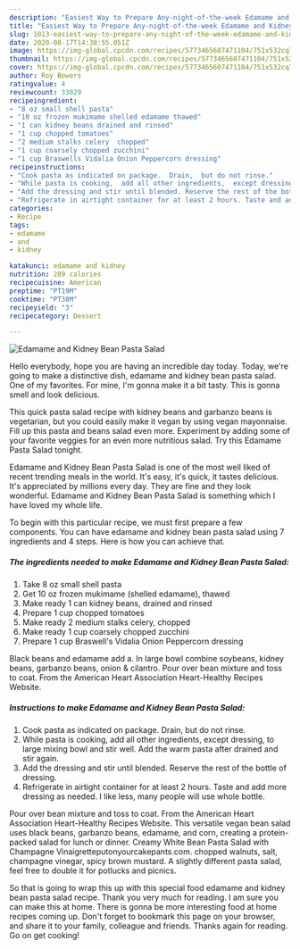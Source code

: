 ```yaml
---
description: "Easiest Way to Prepare Any-night-of-the-week Edamame and Kidney Bean Pasta Salad"
title: "Easiest Way to Prepare Any-night-of-the-week Edamame and Kidney Bean Pasta Salad"
slug: 1013-easiest-way-to-prepare-any-night-of-the-week-edamame-and-kidney-bean-pasta-salad
date: 2020-08-17T14:38:55.051Z
image: https://img-global.cpcdn.com/recipes/5773465607471104/751x532cq70/edamame-and-kidney-bean-pasta-salad-recipe-main-photo.jpg
thumbnail: https://img-global.cpcdn.com/recipes/5773465607471104/751x532cq70/edamame-and-kidney-bean-pasta-salad-recipe-main-photo.jpg
cover: https://img-global.cpcdn.com/recipes/5773465607471104/751x532cq70/edamame-and-kidney-bean-pasta-salad-recipe-main-photo.jpg
author: Roy Bowers
ratingvalue: 4
reviewcount: 33029
recipeingredient:
- "8 oz small shell pasta"
- "10 oz frozen mukimame shelled edamame thawed"
- "1 can kidney beans drained and rinsed"
- "1 cup chopped tomatoes"
- "2 medium stalks celery  chopped"
- "1 cup coarsely chopped zucchini"
- "1 cup Braswells Vidalia Onion Peppercorn dressing"
recipeinstructions:
- "Cook pasta as indicated on package.  Drain,  but do not rinse."
- "While pasta is cooking,  add all other ingredients,  except dressing, to large mixing bowl and stir well. Add the warm pasta after drained and stir again."
- "Add the dressing and stir until blended. Reserve the rest of the bottle of dressing."
- "Refrigerate in airtight container for at least 2 hours. Taste and add more dressing as needed. I like less,  many people will use whole bottle."
categories:
- Recipe
tags:
- edamame
- and
- kidney

katakunci: edamame and kidney 
nutrition: 289 calories
recipecuisine: American
preptime: "PT19M"
cooktime: "PT38M"
recipeyield: "3"
recipecategory: Dessert

---
```



![Edamame and Kidney Bean Pasta Salad](https://img-global.cpcdn.com/recipes/5773465607471104/751x532cq70/edamame-and-kidney-bean-pasta-salad-recipe-main-photo.jpg)

Hello everybody, hope you are having an incredible day today. Today, we're going to make a distinctive dish, edamame and kidney bean pasta salad. One of my favorites. For mine, I'm gonna make it a bit tasty. This is gonna smell and look delicious.

This quick pasta salad recipe with kidney beans and garbanzo beans is vegetarian, but you could easily make it vegan by using vegan mayonnaise. Fill up this pasta and beans salad even more. Experiment by adding some of your favorite veggies for an even more nutritious salad. Try this Edamame Pasta Salad tonight.

Edamame and Kidney Bean Pasta Salad is one of the most well liked of recent trending meals in the world. It's easy, it's quick, it tastes delicious. It's appreciated by millions every day. They are fine and they look wonderful. Edamame and Kidney Bean Pasta Salad is something which I have loved my whole life.


To begin with this particular recipe, we must first prepare a few components. You can have edamame and kidney bean pasta salad using 7 ingredients and 4 steps. Here is how you can achieve that.

<!--inarticleads1-->

##### The ingredients needed to make Edamame and Kidney Bean Pasta Salad:

1. Take 8 oz small shell pasta
1. Get 10 oz frozen mukimame (shelled edamame), thawed
1. Make ready 1 can kidney beans, drained and rinsed
1. Prepare 1 cup chopped tomatoes
1. Make ready 2 medium stalks celery,  chopped
1. Make ready 1 cup coarsely chopped zucchini
1. Prepare 1 cup Braswell&#39;s Vidalia Onion Peppercorn dressing


Black beans and edamame add a. In large bowl combine soybeans, kidney beans, garbanzo beans, onion &amp; cilantro. Pour over bean mixture and toss to coat. From the American Heart Association Heart-Healthy Recipes Website. 

<!--inarticleads2-->

##### Instructions to make Edamame and Kidney Bean Pasta Salad:

1. Cook pasta as indicated on package.  Drain,  but do not rinse.
1. While pasta is cooking,  add all other ingredients,  except dressing, to large mixing bowl and stir well. Add the warm pasta after drained and stir again.
1. Add the dressing and stir until blended. Reserve the rest of the bottle of dressing.
1. Refrigerate in airtight container for at least 2 hours. Taste and add more dressing as needed. I like less,  many people will use whole bottle.


Pour over bean mixture and toss to coat. From the American Heart Association Heart-Healthy Recipes Website. This versatile vegan bean salad uses black beans, garbanzo beans, edamame, and corn, creating a protein-packed salad for lunch or dinner. Creamy White Bean Pasta Salad with Champagne Vinaigretteputonyourcakepants.com. chopped walnuts, salt, champagne vinegar, spicy brown mustard. A slightly different pasta salad, feel free to double it for potlucks and picnics. 

So that is going to wrap this up with this special food edamame and kidney bean pasta salad recipe. Thank you very much for reading. I am sure you can make this at home. There is gonna be more interesting food at home recipes coming up. Don't forget to bookmark this page on your browser, and share it to your family, colleague and friends. Thanks again for reading. Go on get cooking!
